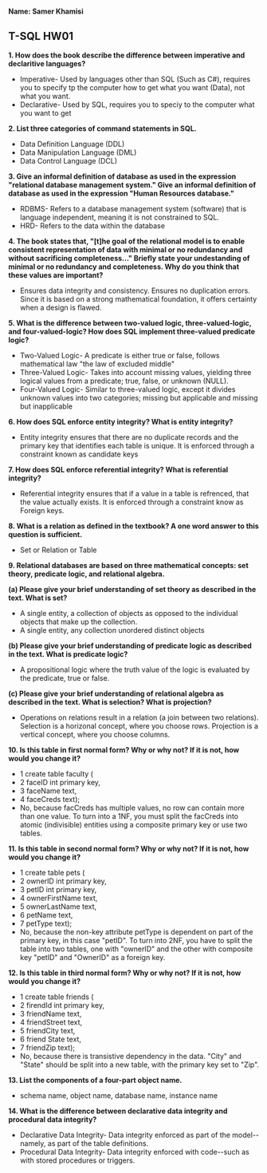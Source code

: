 #### Name: Samer Khamisi

## T-SQL HW01

**1. How does the book describe the difference between imperative and declaritive languages?**

* Imperative- Used by languages other than SQL (Such as C#), requires you to specify tp the computer how to get what you want (Data), not what you want.
* Declarative- Used by SQL, requires you to speciy to the computer what you want to get
		
**2. List three categories of command statements in SQL.**

* Data Definition Language (DDL)
* Data Manipulation Language (DML)
* Data Control Language (DCL)

**3. Give an informal definition of database as used in the expression "relational database management system." 
Give an informal definition of database as used in the expression "Human Resources database."**

* RDBMS- Refers to a database management system (software) that is language independent, meaning it is not constrained to SQL.	
* HRD-  Refers to the data within the database

**4. The book states that, "[t]he goal of the relational model is to enable consistent representation of data with minimal or no redundancy and without sacrificing completeness..." 
Briefly state your undestanding of minimal or no redundancy and completeness. Why do you think that these values are important?**

* Ensures data integrity and consistency. Ensures no duplication errors. Since it is based on a strong mathematical foundation, it offers certainty when a design is flawed. 

**5. What is the difference between two-valued logic, three-valued-logic, and four-valued-logic? How does SQL implement three-valued predicate logic?**

* Two-Valued Logic- A predicate is either true or false, follows mathematical law "the law of excluded middle"
* Three-Valued Logic- Takes into account missing values, yielding three logical values from a predicate; true, false, or unknown (NULL). 
* Four-Valued Logic- Similar to three-valued logic, except it divides unknown values into two categories; missing but applicable and missing but inapplicable

**6. How does SQL enforce entity integrity? What is entity integrity?**

* Entity integrity ensures that there are no duplicate records and the primary key that identifies each table is unique. It is enforced through a constraint known as candidate keys

**7. How does SQL enforce referential integrity? What is referential integrity?**

* Referential integrity ensures that if a value in a table is refrenced, that the value actually exists. It is enforced through a constraint know as Foreign keys. 

**8. What is a relation as defined in the textbook? A one word answer to this question is sufficient.**

* Set or Relation or Table

**9. Relational databases are based on three mathematical concepts: set theory, predicate logic, and relational algebra.**

**(a) Please give your brief understanding of set theory as described in the text. What is set?**

* A single entity, a collection of objects as opposed to the individual objects that make up the collection. 
* A single entity, any collection unordered distinct objects
			
**(b) Please give your brief understanding of predicate logic as described in the text. What is predicate logic?**

* A propositional logic where the truth value of the logic is evaluated by the predicate, true or false.
			
**(c) Please give your brief understanding of relational algebra as described in the text. What is selection? What is projection?**

* Operations on relations result in a relation (a join between two relations). Selection is a horizonal concept, where you choose rows. Projection is a vertical concept, where you choose columns.

**10. Is this table in first normal form? Why or why not? If it is not, how would you change it?**
	
* 1 create table faculty (
* 2 faceID int primary key,
* 3 faceName text,
* 4 faceCreds text);	
* No, because facCreds has multiple values, no row can contain more than one value. To turn into a 1NF, you must split the facCreds into atomic (indivisible) entities using a composite primary key or use two tables.
		

**11. Is this table in second normal form? Why or why not? If it is not, how would you change it?**

* 1 create table pets (
* 2 ownerID int primary key,
* 3 petID int primary key,
* 4 ownerFirstName text,
* 5 ownerLastName text,
* 6 petName text,
* 7 petType text);	
* No, because the non-key attribute petType is dependent on part of the primary key, in this case "petID". To turn into 2NF, you have to split the table into two tables, one with "ownerID" and the other with composite key "petID" and "OwnerID" as a foreign key.
		
**12. Is this table in third normal form? Why or why not? If it is not, how would you change it?**

* 1 create table friends (
* 2 firendId int primary key,
* 3 friendName text,
* 4 friendStreet text,
* 5 friendCity text,
* 6 friend State text,
* 7 friendZip text);	
* No, because there is transistive dependency in the data. "City" and "State" should be split into a new table, with the primary key set to "Zip". 
		
**13. List the components of a four-part object name.**

* schema name, object name, database name, instance name

**14. What is the difference between declarative data integrity and procedural data integrity?**

* Declarative Data Integrity- Data integrity enforced as part of the model--namely, as part of the table definitions.
* Procedural Data Integrity- Data integrity enforced with code--such as with stored procedures or triggers.
	